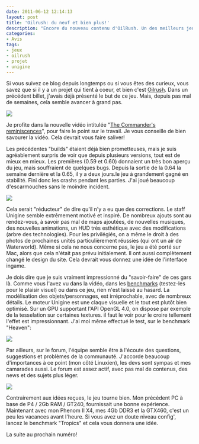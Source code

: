 ```yaml
---
date: 2011-06-12 12:14:13
layout: post
title: 'Oilrush: du neuf et bien plus!'
description: "Encore du nouveau contenu d'OilRush. Un des meilleurs jeux sous notre OS."
categories:
- Avis
tags:
- jeux
- oilrush
- projet
- unigine
---
```


Si vous suivez ce blog depuis longtemps ou si vous êtes des curieux, vous savez que si il y a un projet qui tient à coeur, et bien c'est [Oilrush](http://oilrush-game.com/). Dans un précédent billet, j'avais déjà présenté le but de ce jeu. Mais, depuis pas mal de semaines, cela semble avancer à grand pas.

<!-- more -->

<img class="imgcenter" src="http://linuxien.legtux.org/uploads/images/2011/06/OilRush.png">

Je profite dans la nouvelle vidéo intitulée "[The Commander's reminiscences](http://www.youtube.com/watch?v=jlkEqrvQ19c&feature=player_embedded)", pour faire le point sur le travail. Je vous conseille de bien savourer la vidéo. Cela devrait vous faire saliver!

Les précédentes "builds" étaient déjà bien prometteuses, mais je suis agréablement surpris de voir que depuis plusieurs versions, tout est de mieux en mieux. Les premières (0.59 et 0.60) donnaient un très bon aperçu du jeu, mais souffraient de quelques bugs. Depuis la sortie de la 0.64 la semaine dernière et la 0.65, il y a deux jours.le jeu à grandement gagné en stabilité. Fini donc les crashs pendant les parties. J'ai joué beaucoup d'escarmouches sans le moindre incident.

<img class="imgcenter" src="http://linuxien.legtux.org/uploads/images/2011/01/unidev.jpg">

Cela serait "réducteur" de dire qu'il n'y a eu que des corrections. Le staff Unigine semble extrêmement motivé et inspiré. De nombreux ajouts sont au rendez-vous, à savoir pas mal de maps ajoutées, de nouvelles musiques, des nouvelles animations, un HUD très esthétique avec des modifications (arbre des technologies). Pour les privilégiés, on a même le droit à des photos de prochaines unités particulièrement réussies (qui ont un air de Waterworld). Même si cela ne nous concerne pas, le jeu a été porté sur Mac, alors que cela n'était pas prévu initialement. Il ont aussi complètement changé le design du site. Cela devrait vous donnez une idée de l'interface ingame.

Je dois dire que je suis vraiment impressionné du "savoir-faire" de ces gars là. Comme vous l'avez vu dans la vidéo, dans les [benchmarks](http://unigine.com/download/) (testez-les pour le plaisir visuel) ou dans ce jeu, rien n'est laissé au hasard. La modélisation des objets/personnages, est irréprochable, avec de nombreux détails. Le moteur Unigine est une claque visuelle et le tout est plutôt bien optimisé. Sur un GPU supportant l'API OpenGL 4.0, on dispose par exemple de la tesselation sur certaines textures. il faut le voir pour le croire tellement l'effet est impressionnant. J'ai moi même effectué le test, sur le benchmark "Heaven":

<img class="imgcenter" src="http://linuxien.legtux.org/uploads/images/2011/06/tess1.jpg">

Par ailleurs, sur le forum, l'équipe semble être à l'écoute des questions, suggestions et problèmes de la communauté. J'accorde beaucoup d'importances à ce point (mon côté Linuxien), les devs sont sympas et mes camarades aussi. Le forum est assez actif, avec pas mal de contenus, des news et des sujets plus léger.

<img class="imgcenter" src="http://linuxien.legtux.org/uploads/images/2011/06/GTX460.jpg">

Contrairement aux idées reçues, le jeu tourne bien. Mon précédent PC à base de P4 / 2Gb RAM / GT240, fournissait une bonne expérience. Maintenant avec mon Phenom II X4, mes 4Gb DDR3 et la GTX460, c'est un peu les vacances avant l'heure. Si vous avez un doute niveau config', lancez le benchmark "Tropics" et cela vous donnera une idée.

La suite au prochain numéro!
